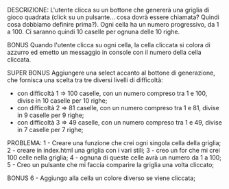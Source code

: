 DESCRIZIONE: L'utente clicca su un bottone che genererà una griglia di gioco quadrata (click su un pulsante... cosa dovrà essere chiamata? Quindi cosa dobbiamo definire prima?).
Ogni cella ha un numero progressivo, da 1 a 100.
Ci saranno quindi 10 caselle per ognuna delle 10 righe.

BONUS
Quando l'utente clicca su ogni cella, la cella cliccata si colora di azzurro ed emetto un messaggio in console con il numero della cella cliccata.

SUPER BONUS
Aggiungere una select accanto al bottone di generazione, che fornisca una scelta tra tre diversi livelli di difficoltà:
- con difficoltà 1 => 100 caselle, con un numero compreso tra 1 e 100, divise in 10 caselle per 10 righe;
- con difficoltà 2 => 81 caselle, con un numero compreso tra 1 e 81, divise in 9 caselle per 9 righe;
- con difficoltà 3 => 49 caselle, con un numero compreso tra 1 e 49, divise in 7 caselle per 7 righe;

PROBLEMA:
1 - Creare una funzione che crei ogni singola cella della griglia;
2 - creare in index.html una griglia con i vari stili;
3 - creo un for che mi crei 100 celle nella griglia;
4 - ognuna di queste celle avrà un numero da 1 a 100;
5 - Creo un pulsante che mi faccia comparire la griglia una volta cliccato;

BONUS
6 - Aggiungo alla cella un colore diverso se viene cliccata;
